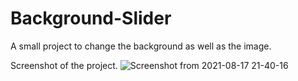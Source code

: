 # Background-Slider

A small project to change the background as well as the image.


Screenshot of the project.
![Screenshot from 2021-08-17 21-40-16](https://user-images.githubusercontent.com/43684497/129762190-68f9bfd0-0a0c-4dc5-a952-534e7184f588.png)

